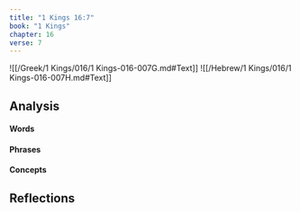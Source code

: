 ```yaml
---
title: "1 Kings 16:7"
book: "1 Kings"
chapter: 16
verse: 7
---
```

![[/Greek/1 Kings/016/1 Kings-016-007G.md#Text]]
![[/Hebrew/1 Kings/016/1 Kings-016-007H.md#Text]]

## Analysis

#### Words

#### Phrases

#### Concepts

## Reflections
